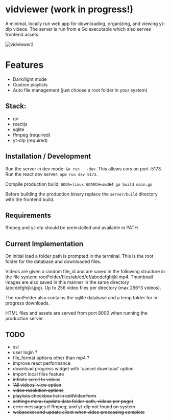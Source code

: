 # vidviewer (work in progress!)
 
A minimal, locally run web app for downloading, organizing, and viewing yt-dlp videos.  The server is run from a Go executable which also serves frontend assets. 

![vidviewer2](https://github.com/jonblk/vidviewer/assets/132053602/6e885be6-a820-4c28-a7b2-6fcbcf447bec)

# Features

- Dark/light mode
- Custom playlists
- Auto file management (just choose a root folder in your system)

## Stack: 

- go     
- reactjs  
- sqlite 
- ffmpeg (required)
- yt-dlp (required)

## Installation / Development

Run the server in dev mode: `Go run . -dev`.  This allows cors on port :5173.  Run the react dev server: `npm run dev 5173`.

Compile production build: `GOOS=linux GOARCH=amd64 go build main.go`

Before building the production binary replace the `server/build` directory with the frontend build. 

## Requirements

ffmpeg and yt-dlp should be preinstalled and available in PATH. 

## Current Implementation

On initial load a folder path is prompted in the terminal. 
This is the root folder for the database and downloaded files. 

Videos are given a random file_id and are saved in the following structure in the file system: rootFolder/files/ab/cd/ef/abcdefghijkl.mp4. Thumbnail images are also saved in this manner in the same directory (abcdefghijkl.jpg).  Up to 256 video files per directory (max 256^3 videos). 

The rootFolder also contains the sqlite database and a temp folder for in-progress downloads.

HTML files and assets are served from port 8000 when running the production  server.  

## TODO

- ssl 
- user login ? 
- file_format options other than mp4 ? 
- improve react performance 
- download progress widget with 'cancel download' option 
- import local files feature
- <s>infinite scroll to videos </s>
- <s>'All videos' view option</s>
- <s>video resolution options</s>
- <s>playlists checkbox list in editVideoForm</s>
- <s>settings menu (update data folder path, videos per page)</s>
- <s>error messages if ffmpeg, and yt-dlp not found on system</s>
- <s>websocket and update client when video processing complete</s>
